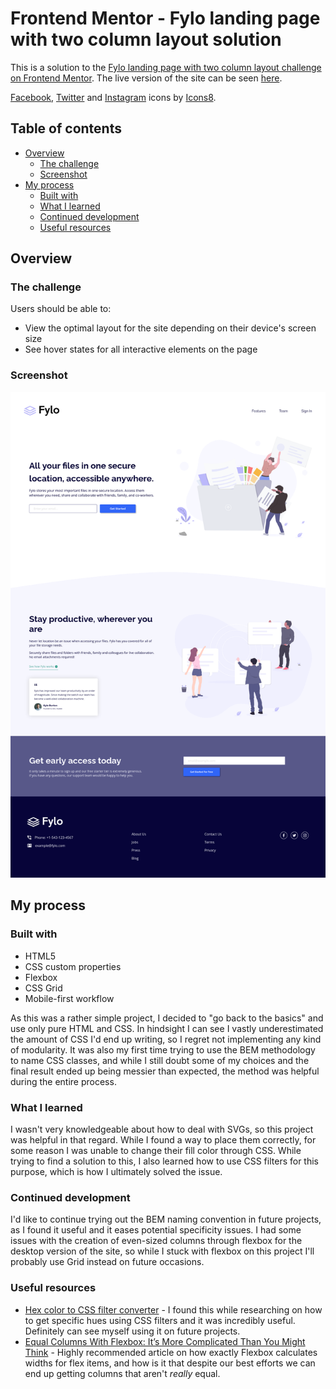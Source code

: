 # Frontend Mentor - Fylo landing page with two column layout solution

This is a solution to the [Fylo landing page with two column layout challenge on Frontend Mentor](https://www.frontendmentor.io/challenges/fylo-landing-page-with-two-column-layout-5ca5ef041e82137ec91a50f5). The live version of the site can be seen [here](https://elyosis.github.io/fylo-landing-page/).

[Facebook](https://icons8.com/icon/87264/facebook-f), [Twitter](https://icons8.com/icon/102916/twitter) and [Instagram](https://icons8.com/icon/DpOQ6G5p47f0/instagram) icons by [Icons8](https://icons8.com).

## Table of contents

- [Overview](#overview)
  - [The challenge](#the-challenge)
  - [Screenshot](#screenshot)
- [My process](#my-process)
  - [Built with](#built-with)
  - [What I learned](#what-i-learned)
  - [Continued development](#continued-development)
  - [Useful resources](#useful-resources)

## Overview

### The challenge

Users should be able to:

- View the optimal layout for the site depending on their device's screen size
- See hover states for all interactive elements on the page

### Screenshot

![Desktop version of the finished page](./assets/screenshot.png)

## My process

### Built with

- HTML5
- CSS custom properties
- Flexbox
- CSS Grid
- Mobile-first workflow

As this was a rather simple project, I decided to "go back to the basics" and use only pure HTML and CSS. In hindsight I can see I vastly underestimated the amount of CSS I'd end up writing, so I regret not implementing any kind of modularity. It was also my first time trying to use the BEM methodology to name CSS classes, and while I still doubt some of my choices and the final result ended up being messier than expected, the method was helpful during the entire process.

### What I learned

I wasn't very knowledgeable about how to deal with SVGs, so this project was helpful in that regard. While I found a way to place them correctly, for some reason I was unable to change their fill color through CSS. While trying to find a solution to this, I also learned how to use CSS filters for this purpose, which is how I ultimately solved the issue.

### Continued development

I'd like to continue trying out the BEM naming convention in future projects, as I found it useful and it eases potential specificity issues. I had some issues with the creation of even-sized columns through flexbox for the desktop version of the site, so while I stuck with flexbox on this project I'll probably use Grid instead on future occasions.

### Useful resources

- [Hex color to CSS filter converter](https://isotropic.co/tool/hex-color-to-css-filter/) - I found this while researching on how to get specific hues using CSS filters and it was incredibly useful. Definitely can see myself using it on future projects.
- [Equal Columns With Flexbox: It’s More Complicated Than You Might Think](https://css-tricks.com/equal-columns-with-flexbox-its-more-complicated-than-you-might-think/) - Highly recommended article on how exactly Flexbox calculates widths for flex items, and how is it that despite our best efforts we can end up getting columns that aren't *really* equal.

